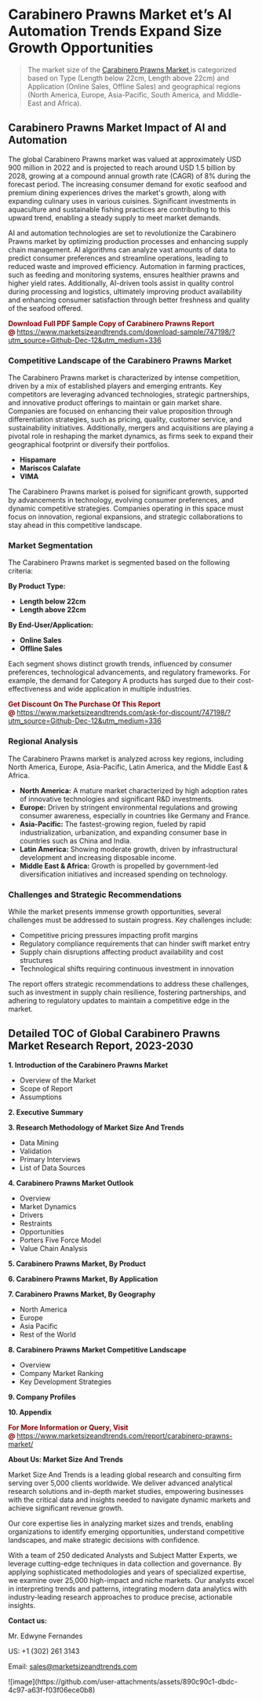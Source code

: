 <H1>Carabinero Prawns Market et’s AI Automation Trends Expand Size Growth Opportunities</H1><blockquote><p>The market size of the <a href="https://www.marketsizeandtrends.com/download-sample/747198/?utm_source=Github-Dec-12&amp;utm_medium=336" target="_blank">Carabinero Prawns Market </a>is categorized based on Type (Length below 22cm, Length above 22cm) and Application (Online Sales, Offline Sales) and geographical regions (North America, Europe, Asia-Pacific, South America, and Middle-East and Africa).</p></blockquote><p><h2>Carabinero Prawns Market Impact of AI and Automation</h2><p>The global Carabinero Prawns market was valued at approximately USD 900 million in 2022 and is projected to reach around USD 1.5 billion by 2028, growing at a compound annual growth rate (CAGR) of 8% during the forecast period. The increasing consumer demand for exotic seafood and premium dining experiences drives the market's growth, along with expanding culinary uses in various cuisines. Significant investments in aquaculture and sustainable fishing practices are contributing to this upward trend, enabling a steady supply to meet market demands.</p><p>AI and automation technologies are set to revolutionize the Carabinero Prawns market by optimizing production processes and enhancing supply chain management. AI algorithms can analyze vast amounts of data to predict consumer preferences and streamline operations, leading to reduced waste and improved efficiency. Automation in farming practices, such as feeding and monitoring systems, ensures healthier prawns and higher yield rates. Additionally, AI-driven tools assist in quality control during processing and logistics, ultimately improving product availability and enhancing consumer satisfaction through better freshness and quality of the seafood offered.</p></p><p><strong><span style="color: #800000;">Download Full PDF Sample Copy of Carabinero Prawns Report @</span>&nbsp;</strong><a href="https://www.marketsizeandtrends.com/download-sample/747198/?utm_source=Github-Dec-12&amp;utm_medium=336">https://www.marketsizeandtrends.com/download-sample/747198/?utm_source=Github-Dec-12&amp;utm_medium=336</a></p><h3>Competitive Landscape of the Carabinero Prawns Market</h3><p>The Carabinero Prawns market is characterized by intense competition, driven by a mix of established players and emerging entrants. Key competitors are leveraging advanced technologies, strategic partnerships, and innovative product offerings to maintain or gain market share. Companies are focused on enhancing their value proposition through differentiation strategies, such as pricing, quality, customer service, and sustainability initiatives. Additionally, mergers and acquisitions are playing a pivotal role in reshaping the market dynamics, as firms seek to expand their geographical footprint or diversify their portfolios.</p><p><strong><p><ul><li>Hispamare </li><li> Mariscos Calafate </li><li> VIMA</p></li></ul></p></strong></p><p>The Carabinero Prawns market is poised for significant growth, supported by advancements in technology, evolving consumer preferences, and dynamic competitive strategies. Companies operating in this space must focus on innovation, regional expansions, and strategic collaborations to stay ahead in this competitive landscape.</p><h3>Market Segmentation</h3><p>The Carabinero Prawns market is segmented based on the following criteria:</p><p><strong>By Product Type:</strong></p><p><strong><p><ul><li>Length below 22cm </li><li> Length above 22cm</p></li></ul></p></strong></p><p><strong>By End-User/Application:</strong></p><p><strong><p><ul><li>Online Sales </li><li> Offline Sales</p></li></ul></p></strong></p><p>Each segment shows distinct growth trends, influenced by consumer preferences, technological advancements, and regulatory frameworks. For example, the demand for Category A products has surged due to their cost-effectiveness and wide application in multiple industries.</p><p><strong><span style="color: #800000;">Get Discount On The Purchase Of This Report @&nbsp;</span></strong><a href="https://www.marketsizeandtrends.com/ask-for-discount/747198/?utm_source=Github-Dec-12&amp;utm_medium=336">https://www.marketsizeandtrends.com/ask-for-discount/747198/?utm_source=Github-Dec-12&amp;utm_medium=336</a></p><h3>Regional Analysis</h3><p>The Carabinero Prawns market is analyzed across key regions, including North America, Europe, Asia-Pacific, Latin America, and the Middle East &amp; Africa.</p><ul><li><strong>North America:</strong> A mature market characterized by high adoption rates of innovative technologies and significant R&amp;D investments.</li><li><strong>Europe:</strong> Driven by stringent environmental regulations and growing consumer awareness, especially in countries like Germany and France.</li><li><strong>Asia-Pacific:</strong> The fastest-growing region, fueled by rapid industrialization, urbanization, and expanding consumer base in countries such as China and India.</li><li><strong>Latin America:</strong> Showing moderate growth, driven by infrastructural development and increasing disposable income.</li><li><strong>Middle East &amp; Africa:</strong> Growth is propelled by government-led diversification initiatives and increased spending on technology.</li></ul><h3>Challenges and Strategic Recommendations</h3><p>While the market presents immense growth opportunities, several challenges must be addressed to sustain progress. Key challenges include:</p><ul><li>Competitive pricing pressures impacting profit margins</li><li>Regulatory compliance requirements that can hinder swift market entry</li><li>Supply chain disruptions affecting product availability and cost structures</li><li>Technological shifts requiring continuous investment in innovation</li></ul><p>The report offers strategic recommendations to address these challenges, such as investment in supply chain resilience, fostering partnerships, and adhering to regulatory updates to maintain a competitive edge in the market.</p><h2>Detailed TOC of Global Carabinero Prawns Market Research Report, 2023-2030</h2><p><strong>1. Introduction of the Carabinero Prawns Market</strong></p><ul><li>Overview of the Market</li><li>Scope of Report</li><li>Assumptions&nbsp;</li></ul><p><strong>2. Executive Summary</strong></p><p><strong>3. Research Methodology of <strong>Market Size And Trends</strong></strong></p><ul><li>Data Mining</li><li>Validation</li><li>Primary Interviews</li><li>List of Data Sources&nbsp;</li></ul><p><strong>4. Carabinero Prawns Market Outlook</strong></p><ul><li>Overview</li><li>Market Dynamics</li><li>Drivers</li><li>Restraints</li><li>Opportunities</li><li>Porters Five Force Model</li><li>Value Chain Analysis&nbsp;</li></ul><p><strong>5. Carabinero Prawns Market, By Product</strong></p><p><strong>6. Carabinero Prawns Market, By Application</strong></p><p><strong>7. Carabinero Prawns Market, By Geography</strong></p><ul><li>North America</li><li>Europe</li><li>Asia Pacific</li><li>Rest of the World&nbsp;</li></ul><p><strong>8. Carabinero Prawns Market Competitive Landscape</strong></p><ul><li>Overview</li><li>Company Market Ranking</li><li>Key Development Strategies&nbsp;</li></ul><p><strong>9. Company Profiles</strong></p><p><strong>10. Appendix</strong></p><p><strong><span style="color: #800000;">For More Information or Query, Visit @&nbsp;</span></strong><a href="https://www.marketsizeandtrends.com/report/carabinero-prawns-market/">https://www.marketsizeandtrends.com/report/carabinero-prawns-market/</a></p><p></p><p><strong>About Us:&nbsp;Market Size And Trends</strong></p><p>Market Size And Trends&nbsp;is a leading global research and consulting firm serving over 5,000 clients worldwide. We deliver advanced analytical research solutions and in-depth market studies, empowering businesses with the critical data and insights needed to navigate dynamic markets and achieve significant revenue growth.</p><p>Our core expertise lies in analyzing market sizes and trends, enabling organizations to identify emerging opportunities, understand competitive landscapes, and make strategic decisions with confidence.</p><p>With a team of 250 dedicated Analysts and Subject Matter Experts, we leverage cutting-edge techniques in data collection and governance. By applying sophisticated methodologies and years of specialized expertise, we examine over 25,000 high-impact and niche markets. Our analysts excel in interpreting trends and patterns, integrating modern data analytics with industry-leading research approaches to produce precise, actionable insights.</p><p><strong>Contact us:</strong></p><p>Mr. Edwyne Fernandes</p><p>US: +1 (302) 261 3143</p><p>Email: <a href="mailto:sales@marketsizeandtrends.com">sales@marketsizeandtrends.com</a>&nbsp;</p>
![image](https://github.com/user-attachments/assets/890c90c1-dbdc-4c97-a63f-f03f06ece0b8)
